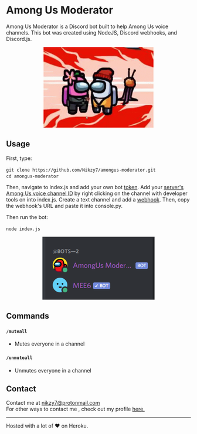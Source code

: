 # Among Us Moderator

Among Us Moderator is a Discord bot built to help Among Us voice channels. This bot was created using NodeJS, Discord webhooks, and Discord.js.
<div align="center">
  <img  width="300" height ="220" src="imposter.gif">
</div>

## Usage
First, type:

`git clone https://github.com/Nikzy7/amongus-moderator.git`<br>
`cd amongus-moderator`

Then, navigate to index.js and add your own bot [token](https://www.writebots.com/discord-bot-token/). Add your [server's Among Us voice channel ID](https://support.discord.com/hc/en-us/articles/206346498-Where-can-I-find-my-User-Server-Message-ID-) by right clicking on the channel with developer tools on into index.js. Create a text channel and add a [webhook](https://support.discord.com/hc/en-us/articles/228383668-Intro-to-Webhooks). Then, copy the webhook's URL and paste it into console.py. 

Then run the bot:

`node index.js`

<div align="center">
  <img src="online.PNG">
</div>

## Commands

#### `/muteall`
 - Mutes everyone in a channel

#### `/unmuteall`
  - Unmutes everyone in a channel

## Contact

Contact me at nikzy7@protonmail.com <br>
For other ways to contact me , check out my profile [here.](https://github.com/Nikzy7)

----------------------
Hosted with a lot of :heart: on Heroku.

